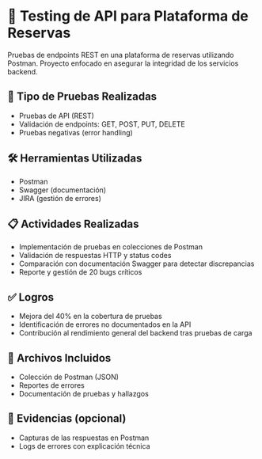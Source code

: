 # 🔌 Testing de API para Plataforma de Reservas

Pruebas de endpoints REST en una plataforma de reservas utilizando Postman. Proyecto enfocado en asegurar la integridad de los servicios backend.

## 🧪 Tipo de Pruebas Realizadas

- Pruebas de API (REST)
- Validación de endpoints: GET, POST, PUT, DELETE
- Pruebas negativas (error handling)

## 🛠️ Herramientas Utilizadas

- Postman
- Swagger (documentación)
- JIRA (gestión de errores)

## 📋 Actividades Realizadas

- Implementación de pruebas en colecciones de Postman
- Validación de respuestas HTTP y status codes
- Comparación con documentación Swagger para detectar discrepancias
- Reporte y gestión de 20 bugs críticos

## ✅ Logros

- Mejora del 40% en la cobertura de pruebas
- Identificación de errores no documentados en la API
- Contribución al rendimiento general del backend tras pruebas de carga

## 📁 Archivos Incluidos

- Colección de Postman (JSON)
- Reportes de errores
- Documentación de pruebas y hallazgos

## 📸 Evidencias (opcional)

- Capturas de las respuestas en Postman
- Logs de errores con explicación técnica
